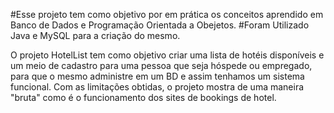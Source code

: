 #Esse projeto tem como objetivo por em prática os conceitos aprendido em Banco de Dados e Programação Orientada a Obejetos.
#Foram Utilizado Java e MySQL para a criação do mesmo.

O projeto HotelList tem como objetivo criar uma lista de hotéis disponíveis e um meio de cadastro para uma pessoa que seja hóspede ou empregado, para que o mesmo administre em um BD e assim tenhamos um sistema funcional.
Com as limitações obtidas, o projeto mostra de uma maneira "bruta" como é o funcionamento dos sites de bookings de hotel.
